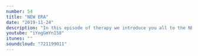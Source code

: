 ```yaml
---
number: 54
title: "NEW ERA"
date: "2019-11-24"
description: "In this episode of therapy we introduce you all to the NEW ERA!"
youtube: "iYngGmYnI58"
itunes: ""
soundcloud: "721199011"
---
```

